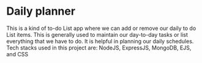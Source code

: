 # Daily planner
This is a kind of to-do List app where we can add or remove our daily to do List items. This is generally used to maintain our day-to-day tasks or list everything that we have to do. It is helpful in planning our daily schedules.
Tech stacks used in this project are:
NodeJS,
ExpressJS,
MongoDB,
EJS, and
CSS
